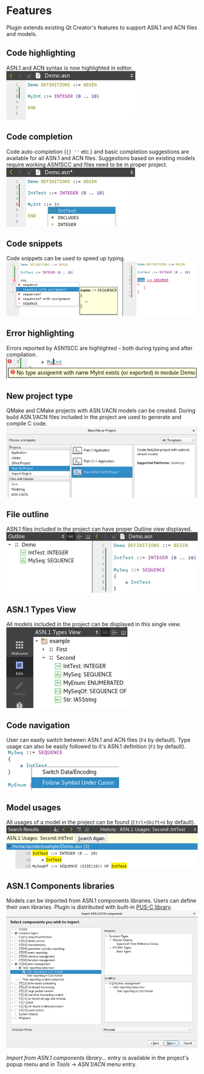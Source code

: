 # Features
Plugin extends existing Qt Creator's features to support ASN.1 and ACN files and models.

## Code highlighting
ASN.1 and ACN syntax is now highlighted in editor.
![Screen-Highlight](images/screen-highlight.png)

## Code completion
Code auto-completion (`{} ''` etc.) and basic completion suggestions are available for all ASN.1 and ACN files. 
Suggestions based on existing models require working ASN1SCC and files need to be in proper project.
![Screen-Completion](images/screen-completion.png)

## Code snippets
Code snippets can be used to speed up typing.
![Screen-Snippets](images/screen-snippets.png)

## Error highlighting
Errors reported by ASN1SCC are highlighted - both during typing and after compilation.
![Screen-Error](images/screen-error.png)

## New project type
QMake and CMake projects with ASN.1/ACN models can be created. During build ASN.1/ACN files included in the project are used to generate and compile C code.
![Screen-New-Project](images/screen-new-project.png)

## File outline
ASN.1 files included in the project can have proper Outline view displayed.
![Screen-Outline](images/screen-outline.png)

## ASN.1 Types View
All models included in the project can be displayed in this single view.
![Screen-Types-View](images/screen-types-view.png)

## Code navigation
User can easily switch between ASN.1 and ACN files (`F4` by default).
Type usage can also be easily followed to it's ASN.1 definition (`F2` by default).
![Screen-Follow](images/screen-follow.png)

## Model usages
All usages of a model in the project can be found (`Ctrl+Shift+U` by default).
![Screen-Usages](images/screen-usages.png)

## ASN.1 Components libraries
Models can be imported from ASN.1 components libraries. Users can define their own libraries.
Plugin is distributed with built-in [PUS-C library](https://github.com/n7space/asn1-pusc-lib).
![Screen-Import](images/screen-import.png)

*Import from ASN.1 components library...* entry is available in the project's popup menu and in *Tools* -> *ASN.1/ACN* menu entry.
